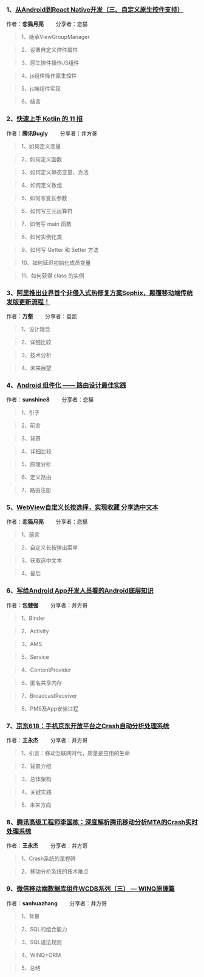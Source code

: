 

### 1、[从Android到React Native开发（三、自定义原生控件支持）](http://www.jianshu.com/p/a488674d55b3)

作者：**恋猫月亮** &emsp;&emsp;分享者：恋猫

>1、继承ViewGroupManager

>2、设置自定义控件属性

>3、原生控件操作JS组件

>4、js组件操作原生控件

>5、js端组件实现

>6、结言

### 2、[快速上手 Kotlin 的 11 招](http://mp.weixin.qq.com/s?__biz=MzA3NTYzODYzMg==&mid=2653579124&idx=2&sn=b2bf11b77e01a011478435386184f6d5&chksm=84b3b573b3c43c65b85635c762ae6833a4dc0177799075b0a6d6b7fea4444e17273eb059300b&mpshare=1&scene=1&srcid=0614iPEERtAlGTeXPkdJ0U3x#rd)

作者：**腾讯Bugly** &emsp;&emsp;分享者：井方哥

>1、如何定义变量

>2、如何定义函数

>3、如何定义静态变量、方法

>4、如何定义数组

>5、如何写变长参数

>6、如何写三元运算符

>7、如何写 main 函数

>8、如何实例化类

>9、如何写 Getter 和 Setter 方法

>10、如何延迟初始化成员变量

>11、如何获得 class 的实例

### 3、[阿里推出业界首个非侵入式热修复方案Sophix，颠覆移动端传统发版更新流程！](http://mp.weixin.qq.com/s?__biz=MzIzOTU0NTQ0MA==&mid=2247485095&idx=1&sn=5a57f6e0ce147470aca5fb2425dd7fc9&chksm=e9293ba8de5eb2bee7a53323f71c70799b005d8e03a1565762140e2f927082d8990ad5a6d36d&mpshare=1&scene=1&srcid=0614jvLCaB62PYSY0veoybuV#rd)

作者：**万壑** &emsp;&emsp;分享者：袁凯

>1、设计理念

>2、详细比较

>3、技术分析

>4、未来展望

### 4、[Android 组件化 —— 路由设计最佳实践](http://www.jianshu.com/p/8a3eeeaf01e8?from=groupmessage)

作者：**sunshine8** &emsp;&emsp;分享者：恋猫

>1、引子

>2、前言

>3、背景

>4、详细比较

>5、原理分析

>6、定义路由

>7、路由注册

### 5、[WebView自定义长按选择，实现收藏 分享选中文本](http://www.jianshu.com/p/16713361bbd3)

作者：**恋猫月亮** &emsp;&emsp;分享者：恋猫

>1、前言

>2、自定义长按弹出菜单

>3、获取选中文本

>4、最后

### 6、[写给Android App开发人员看的Android底层知识](http://www.cnblogs.com/Jax/p/6864103.html)

作者：**包健强** &emsp;&emsp;分享者：井方哥


>1、Binder

>2、Activity

>3、AMS

>5、Service

>4、ContentProvider

>6、匿名共享内存

>7、BroadcastReceiver

>8、PMS及App安装过程

### 7、[京东618：手机京东开放平台之Crash自动分析处理系统](http://www.infoq.com/cn/articles/jd-618-mobile-jingdong-crash-system)


作者：**王永杰** &emsp;&emsp;分享者：井方哥

>1、引言：移动互联网时代，质量是应用的生命

>2、背景介绍

>3、总体架构

>4、关键实践

>5、未来方向

### 8、[腾讯高级工程师李国栋：深度解析腾讯移动分析MTA的Crash实时处理系统](http://www.infoq.com/cn/news/2017/06/Tencent-mobile-analytics-MTA)


作者：**王永杰** &emsp;&emsp;分享者：井方哥

>1、Crash系统的里程碑

>2、移动分析系统的技术难点

### 9、[微信移动端数据库组件WCDB系列（三） — WINQ原理篇](https://mp.weixin.qq.com/s/FY2Y9x1_8TcXHDgTRXcTDA)


作者：**sanhuazhang** &emsp;&emsp;分享者：井方哥

>1、背景

>2、SQL的组合能力

>3、SQL语法规则

>4、WINQ+ORM

>5、总结


